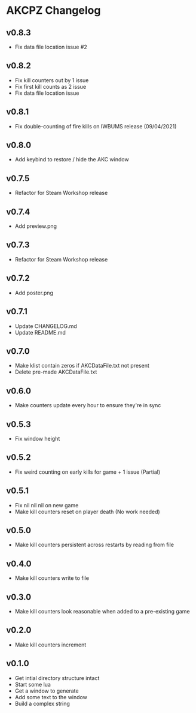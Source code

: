 # AKCPZ Changelog

## v0.8.3
* Fix data file location issue #2

## v0.8.2
* Fix kill counters out by 1 issue
* Fix first kill counts as 2 issue
* Fix data file location issue

## v0.8.1
* Fix double-counting of fire kills on IWBUMS release (09/04/2021)

## v0.8.0
* Add keybind to restore / hide the AKC window

## v0.7.5
* Refactor for Steam Workshop release

## v0.7.4
* Add preview.png

## v0.7.3
* Refactor for Steam Workshop release

## v0.7.2
* Add poster.png

## v0.7.1
* Update CHANGELOG.md
* Update README.md

## v0.7.0
* Make klist contain zeros if AKCDataFile.txt not present
* Delete pre-made AKCDataFile.txt

## v0.6.0
* Make counters update every hour to ensure they're in sync

## v0.5.3
* Fix window height

## v0.5.2
* Fix weird counting on early kills for game + 1 issue (Partial)

## v0.5.1
* Fix nil nil nil on new game
* Make kill counters reset on player death (No work needed)

## v0.5.0
* Make kill counters persistent across restarts by reading from file

## v0.4.0
* Make kill counters write to file

## v0.3.0
* Make kill counters look reasonable when added to a pre-existing game

## v0.2.0
* Make kill counters increment

## v0.1.0
* Get intial directory structure intact
* Start some lua
* Get a window to generate
* Add some text to the window
* Build a complex string